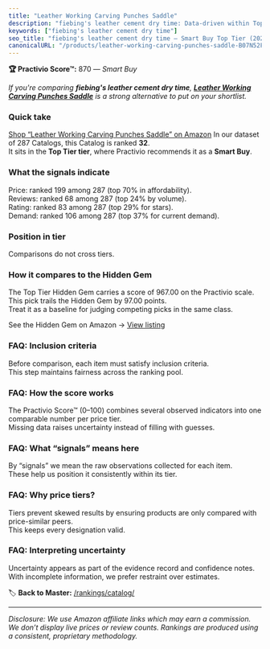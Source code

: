 ```yaml
---
title: "Leather Working Carving Punches Saddle"
description: "fiebing's leather cement dry time: Data-driven within Top Tier ranking using the Practivio Score™. Positioned by quality, value, demand, findability, momentum."
keywords: ["fiebing's leather cement dry time"]
seo_title: "fiebing's leather cement dry time — Smart Buy Top Tier (2025)"
canonicalURL: "/products/leather-working-carving-punches-saddle-B07N52FCD8/"
---
```


**🏆 Practivio Score™:** 870 — _Smart Buy_


*If you're comparing **fiebing's leather cement dry time**, **[Leather Working Carving Punches Saddle](https://www.amazon.com/dp/B07N52FCD8?tag=practivio-20)** is a strong alternative to put on your shortlist.*
### Quick take
[Shop “Leather Working Carving Punches Saddle” on Amazon](https://www.amazon.com/dp/B07N52FCD8?tag=practivio-20)
In our dataset of 287 Catalogs, this Catalog is ranked **32**.  
It sits in the **Top Tier tier**, where Practivio recommends it as a **Smart Buy**.

### What the signals indicate
Price: ranked 199 among 287 (top 70% in affordability).  
Reviews: ranked 68 among 287 (top 24% by volume).  
Rating: ranked 83 among 287 (top 29% for stars).  
Demand: ranked 106 among 287 (top 37% for current demand).

### Position in tier
Comparisons do not cross tiers.

### How it compares to the Hidden Gem
The Top Tier Hidden Gem carries a score of 967.00 on the Practivio scale.  
This pick trails the Hidden Gem by 97.00 points.  
Treat it as a baseline for judging competing picks in the same class.  

See the Hidden Gem on Amazon → [View listing](https://www.amazon.com/dp/B07TP844VN?tag=practivio-20)

### FAQ: Inclusion criteria
Before comparison, each item must satisfy inclusion criteria.  
This step maintains fairness across the ranking pool.

### FAQ: How the score works
The Practivio Score™ (0–100) combines several observed indicators into one comparable number per price tier.  
Missing data raises uncertainty instead of filling with guesses.

### FAQ: What “signals” means here
By “signals” we mean the raw observations collected for each item.  
These help us position it consistently within its tier.

### FAQ: Why price tiers?
Tiers prevent skewed results by ensuring products are only compared with price-similar peers.  
This keeps every designation valid.

### FAQ: Interpreting uncertainty
Uncertainty appears as part of the evidence record and confidence notes.  
With incomplete information, we prefer restraint over estimates.


🏷️ **Back to Master:** [/rankings/catalog/](/rankings/catalog/)

---
_Disclosure: We use Amazon affiliate links which may earn a commission. We don’t display live prices or review counts. Rankings are produced using a consistent, proprietary methodology._
